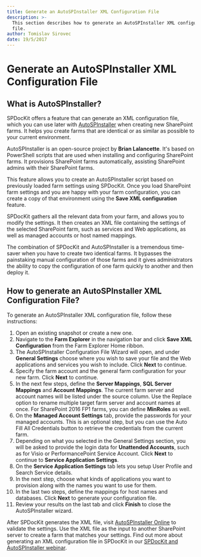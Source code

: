 ```yaml
---
title: Generate an AutoSPInstaller XML Configuration File
description: >-
  This section describes how to generate an AutoSPInstaller XML configuration
  file.
author: Tomislav Sirovec
date: 19/5/2017
---
```


# Generate an AutoSPInstaller XML Configuration File

## What is AutoSPInstaller?

SPDocKit offers a feature that can generate an XML configuration file, which you can use later with [AutoSPInstaller](https://autospinstaller.com/) when creating new SharePoint farms. It helps you create farms that are identical or as similar as possible to your current environment.

AutoSPInstaller is an open-source project by **Brian Lalancette**. It's based on PowerShell scripts that are used when installing and configuring SharePoint farms. It provisions SharePoint farms automatically, assisting SharePoint admins with their SharePoint farms.

This feature allows you to create an AutoSPInstaller script based on previously loaded farm settings using SPDocKit. Once you load SharePoint farm settings and you are happy with your farm configuration, you can create a copy of that environment using the **Save XML configuration** feature.

SPDocKit gathers all the relevant data from your farm, and allows you to modify the settings. It then creates an XML file containing the settings of the selected SharePoint farm, such as services and Web applications, as well as managed accounts or host named mappings.

The combination of SPDocKit and AutoSPInstaller is a tremendous time-saver when you have to create two identical farms. It bypasses the painstaking manual configuration of those farms and it gives administrators the ability to copy the configuration of one farm quickly to another and then deploy it.

## How to generate an AutoSPInstaller XML Configuration File?

To generate an AutoSPInstaller XML configuration file, follow these instructions:

1. Open an existing snapshot or create a new one.
2. Navigate to the **Farm Explorer** in the navigation bar and click **Save XML Configuration** from the Farm Explorer Home ribbon.
3. The AutoSPInstaller Configuration File Wizard will open, and under **General Settings** choose where you wish to save your file and the Web applications and services you wish to include. Click **Next** to continue.
4. Specify the farm account and the general farm configuration for your new farm. Click **Next** to continue.
5. In the next few steps, define the **Server Mappings**, **SQL Server Mappings** and **Account Mappings**. The current farm server and account names will be listed under the source column. Use the Replace option to rename multiple target farm server and account names at once. For SharePoint 2016 FP1 farms, you can define **MinRoles** as well.
6. On the **Managed Account Settings** tab, provide the passwords for your managed accounts. This is an optional step, but you can use the Auto Fill All Credentials button to retrieve the credentials from the current farm.
7. Depending on what you selected in the General Settings section, you will be asked to provide the login data for **Unattended Accounts**, such as for Visio or PerformancePoint Service Account. Click **Next** to continue to **Service Application Settings**.
8. On the **Service Application Settings** tab lets you setup User Profile and Search Service details.
9. In the next step, choose what kinds of applications you want to provision along with the names you want to use for them.
10. In the last two steps, define the mappings for host names and databases. Click **Next** to generate your configuration file.
11. Review your results on the last tab and click **Finish** to close the AutoSPInstaller wizard.

After SPDocKit generates the XML file, visit [AutoSPInstaller Online](https://autospinstaller.com/) to validate the settings. Use the XML file as the input to another SharePoint server to create a farm that matches your settings. Find out more about generating an XML configuration file in SPDocKit in our [SPDocKit and AutoSPInstaller webinar](http://www.spdockit.com/blog/video-create-a-copy-of-your-sharepoint-farm-with-spdockit-and-autospinstaller/).


